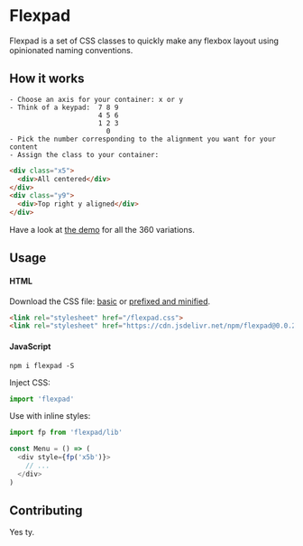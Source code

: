 # Flexpad

Flexpad is a set of CSS classes to quickly make any flexbox layout using opinionated naming conventions.

## How it works

```
- Choose an axis for your container: x or y
- Think of a keypad:  7 8 9
                      4 5 6
                      1 2 3
                        0
- Pick the number corresponding to the alignment you want for your content
- Assign the class to your container:
```
```html
<div class="x5">
  <div>All centered</div>
</div>
<div class="y9">
  <div>Top right y aligned</div>
</div>
```

Have a look at [the demo](https://dherault.github.io/flexpad/) for all the 360 variations.

## Usage

#### HTML

Download the CSS file: [basic](https://raw.githubusercontent.com/dherault/flexpad/master/flexpad.css) or [prefixed and minified](https://cdn.jsdelivr.net/npm/flexpad@0.0.2/flexpad.min.css).
```html
<link rel="stylesheet" href="/flexpad.css">
<link rel="stylesheet" href="https://cdn.jsdelivr.net/npm/flexpad@0.0.2/flexpad.min.css">
```

#### JavaScript

`npm i flexpad -S`

Inject CSS:
```js
import 'flexpad'
```

Use with inline styles:
```js
import fp from 'flexpad/lib'

const Menu = () => (
  <div style={fp('x5b')}>
    // ...
  </div>
)
```

## Contributing

Yes ty.
